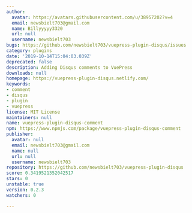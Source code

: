 ```yaml
---
author:
  avatar: https://avatars.githubusercontent.com/u/38957202?v=4
  email: newsbielt703@gmail.com
  name: Billyyyyy3320
  url: null
  username: newsbielt703
bugs: https://github.com/newsbielt703/vuepress-plugin-disqus/issues
category: plugins
date: '2019-10-14T15:04:03.039Z'
deprecated: false
description: Adding Disqus comments to VuePress
downloads: null
homepage: https://vuepress-plugin-disqus.netlify.com/
keywords:
- comment
- disqus
- plugin
- vuepress
license: MIT License
maintainers: null
name: vuepress-plugin-disqus-comment
npm: https://www.npmjs.com/package/vuepress-plugin-disqus-comment
publisher:
  avatar: null
  email: newsbielt703@gmail.com
  name: null
  url: null
  username: newsbielt703
repository: https://github.com/newsbielt703/vuepress-plugin-disqus
score: 0.3419521352042517
stars: 0
unstable: true
version: 0.2.3
watchers: 0

---
```


